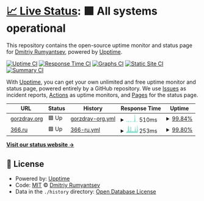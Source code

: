 # [📈 Live Status](https://gorzdrav.org): <!--live status--> **🟩 All systems operational**

This repository contains the open-source uptime monitor and status page for [Dmitriy Rumyantsev](https://gorzdrav.org), powered by [Upptime](https://github.com/upptime/upptime).

[![Uptime CI](https://github.com/dr2moscow/upptime/workflows/Uptime%20CI/badge.svg)](https://github.com/dr2moscow/upptime/actions?query=workflow%3A%22Uptime+CI%22)
[![Response Time CI](https://github.com/dr2moscow/upptime/workflows/Response%20Time%20CI/badge.svg)](https://github.com/dr2moscow/upptime/actions?query=workflow%3A%22Response+Time+CI%22)
[![Graphs CI](https://github.com/dr2moscow/upptime/workflows/Graphs%20CI/badge.svg)](https://github.com/dr2moscow/upptime/actions?query=workflow%3A%22Graphs+CI%22)
[![Static Site CI](https://github.com/dr2moscow/upptime/workflows/Static%20Site%20CI/badge.svg)](https://github.com/dr2moscow/upptime/actions?query=workflow%3A%22Static+Site+CI%22)
[![Summary CI](https://github.com/dr2moscow/upptime/workflows/Summary%20CI/badge.svg)](https://github.com/dr2moscow/upptime/actions?query=workflow%3A%22Summary+CI%22)

With [Upptime](https://upptime.js.org), you can get your own unlimited and free uptime monitor and status page, powered entirely by a GitHub repository. We use [Issues](https://github.com/dr2moscow/upptime/issues) as incident reports, [Actions](https://github.com/dr2moscow/upptime/actions) as uptime monitors, and [Pages](https://gorzdrav.org) for the status page.

<!--start: status pages-->
<!-- This summary is generated by Upptime (https://github.com/upptime/upptime) -->
<!-- Do not edit this manually, your changes will be overwritten -->
<!-- prettier-ignore -->
| URL | Status | History | Response Time | Uptime |
| --- | ------ | ------- | ------------- | ------ |
| <img alt="" src="https://www.gorzdrav.org/favicon.ico" height="13"> [gorzdrav.org](https://gorzdrav.org) | 🟩 Up | [gorzdrav-org.yml](https://github.com/dr2moscow/upptime/commits/HEAD/history/gorzdrav-org.yml) | <details><summary><img alt="Response time graph" src="./graphs/gorzdrav-org/response-time-week.png" height="20"> 510ms</summary><br><a href="https://gorzdrav.org/history/gorzdrav-org"><img alt="Response time 2150" src="https://img.shields.io/endpoint?url=https%3A%2F%2Fraw.githubusercontent.com%2Fdr2moscow%2Fupptime%2FHEAD%2Fapi%2Fgorzdrav-org%2Fresponse-time.json"></a><br><a href="https://gorzdrav.org/history/gorzdrav-org"><img alt="24-hour response time 147" src="https://img.shields.io/endpoint?url=https%3A%2F%2Fraw.githubusercontent.com%2Fdr2moscow%2Fupptime%2FHEAD%2Fapi%2Fgorzdrav-org%2Fresponse-time-day.json"></a><br><a href="https://gorzdrav.org/history/gorzdrav-org"><img alt="7-day response time 510" src="https://img.shields.io/endpoint?url=https%3A%2F%2Fraw.githubusercontent.com%2Fdr2moscow%2Fupptime%2FHEAD%2Fapi%2Fgorzdrav-org%2Fresponse-time-week.json"></a><br><a href="https://gorzdrav.org/history/gorzdrav-org"><img alt="30-day response time 359" src="https://img.shields.io/endpoint?url=https%3A%2F%2Fraw.githubusercontent.com%2Fdr2moscow%2Fupptime%2FHEAD%2Fapi%2Fgorzdrav-org%2Fresponse-time-month.json"></a><br><a href="https://gorzdrav.org/history/gorzdrav-org"><img alt="1-year response time 2150" src="https://img.shields.io/endpoint?url=https%3A%2F%2Fraw.githubusercontent.com%2Fdr2moscow%2Fupptime%2FHEAD%2Fapi%2Fgorzdrav-org%2Fresponse-time-year.json"></a></details> | <details><summary><a href="https://gorzdrav.org/history/gorzdrav-org">99.84%</a></summary><a href="https://gorzdrav.org/history/gorzdrav-org"><img alt="All-time uptime 77.42%" src="https://img.shields.io/endpoint?url=https%3A%2F%2Fraw.githubusercontent.com%2Fdr2moscow%2Fupptime%2FHEAD%2Fapi%2Fgorzdrav-org%2Fuptime.json"></a><br><a href="https://gorzdrav.org/history/gorzdrav-org"><img alt="24-hour uptime 100.00%" src="https://img.shields.io/endpoint?url=https%3A%2F%2Fraw.githubusercontent.com%2Fdr2moscow%2Fupptime%2FHEAD%2Fapi%2Fgorzdrav-org%2Fuptime-day.json"></a><br><a href="https://gorzdrav.org/history/gorzdrav-org"><img alt="7-day uptime 99.84%" src="https://img.shields.io/endpoint?url=https%3A%2F%2Fraw.githubusercontent.com%2Fdr2moscow%2Fupptime%2FHEAD%2Fapi%2Fgorzdrav-org%2Fuptime-week.json"></a><br><a href="https://gorzdrav.org/history/gorzdrav-org"><img alt="30-day uptime 99.92%" src="https://img.shields.io/endpoint?url=https%3A%2F%2Fraw.githubusercontent.com%2Fdr2moscow%2Fupptime%2FHEAD%2Fapi%2Fgorzdrav-org%2Fuptime-month.json"></a><br><a href="https://gorzdrav.org/history/gorzdrav-org"><img alt="1-year uptime 77.42%" src="https://img.shields.io/endpoint?url=https%3A%2F%2Fraw.githubusercontent.com%2Fdr2moscow%2Fupptime%2FHEAD%2Fapi%2Fgorzdrav-org%2Fuptime-year.json"></a></details>
| <img alt="" src="https://366.ru/favicon.ico" height="13"> [366.ru](https://366.ru) | 🟩 Up | [366-ru.yml](https://github.com/dr2moscow/upptime/commits/HEAD/history/366-ru.yml) | <details><summary><img alt="Response time graph" src="./graphs/366-ru/response-time-week.png" height="20"> 253ms</summary><br><a href="https://gorzdrav.org/history/366-ru"><img alt="Response time 1463" src="https://img.shields.io/endpoint?url=https%3A%2F%2Fraw.githubusercontent.com%2Fdr2moscow%2Fupptime%2FHEAD%2Fapi%2F366-ru%2Fresponse-time.json"></a><br><a href="https://gorzdrav.org/history/366-ru"><img alt="24-hour response time 309" src="https://img.shields.io/endpoint?url=https%3A%2F%2Fraw.githubusercontent.com%2Fdr2moscow%2Fupptime%2FHEAD%2Fapi%2F366-ru%2Fresponse-time-day.json"></a><br><a href="https://gorzdrav.org/history/366-ru"><img alt="7-day response time 253" src="https://img.shields.io/endpoint?url=https%3A%2F%2Fraw.githubusercontent.com%2Fdr2moscow%2Fupptime%2FHEAD%2Fapi%2F366-ru%2Fresponse-time-week.json"></a><br><a href="https://gorzdrav.org/history/366-ru"><img alt="30-day response time 281" src="https://img.shields.io/endpoint?url=https%3A%2F%2Fraw.githubusercontent.com%2Fdr2moscow%2Fupptime%2FHEAD%2Fapi%2F366-ru%2Fresponse-time-month.json"></a><br><a href="https://gorzdrav.org/history/366-ru"><img alt="1-year response time 1463" src="https://img.shields.io/endpoint?url=https%3A%2F%2Fraw.githubusercontent.com%2Fdr2moscow%2Fupptime%2FHEAD%2Fapi%2F366-ru%2Fresponse-time-year.json"></a></details> | <details><summary><a href="https://gorzdrav.org/history/366-ru">99.80%</a></summary><a href="https://gorzdrav.org/history/366-ru"><img alt="All-time uptime 99.38%" src="https://img.shields.io/endpoint?url=https%3A%2F%2Fraw.githubusercontent.com%2Fdr2moscow%2Fupptime%2FHEAD%2Fapi%2F366-ru%2Fuptime.json"></a><br><a href="https://gorzdrav.org/history/366-ru"><img alt="24-hour uptime 99.64%" src="https://img.shields.io/endpoint?url=https%3A%2F%2Fraw.githubusercontent.com%2Fdr2moscow%2Fupptime%2FHEAD%2Fapi%2F366-ru%2Fuptime-day.json"></a><br><a href="https://gorzdrav.org/history/366-ru"><img alt="7-day uptime 99.80%" src="https://img.shields.io/endpoint?url=https%3A%2F%2Fraw.githubusercontent.com%2Fdr2moscow%2Fupptime%2FHEAD%2Fapi%2F366-ru%2Fuptime-week.json"></a><br><a href="https://gorzdrav.org/history/366-ru"><img alt="30-day uptime 99.91%" src="https://img.shields.io/endpoint?url=https%3A%2F%2Fraw.githubusercontent.com%2Fdr2moscow%2Fupptime%2FHEAD%2Fapi%2F366-ru%2Fuptime-month.json"></a><br><a href="https://gorzdrav.org/history/366-ru"><img alt="1-year uptime 99.38%" src="https://img.shields.io/endpoint?url=https%3A%2F%2Fraw.githubusercontent.com%2Fdr2moscow%2Fupptime%2FHEAD%2Fapi%2F366-ru%2Fuptime-year.json"></a></details>

<!--end: status pages-->

[**Visit our status website →**](https://gorzdrav.org)

## 📄 License

- Powered by: [Upptime](https://github.com/upptime/upptime)
- Code: [MIT](./LICENSE) © [Dmitriy Rumyantsev](https://gorzdrav.org)
- Data in the `./history` directory: [Open Database License](https://opendatacommons.org/licenses/odbl/1-0/)
